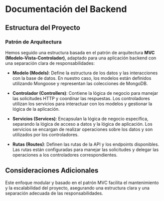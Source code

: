 # Documentación del Backend

## Estructura del Proyecto

### **Patrón de Arquitectura**

Hemos seguido una estructura basada en el patrón de arquitectura **MVC (Modelo-Vista-Controlador)**, adaptado para una aplicación backend con una separación clara de responsabilidades:

- **Modelo (Models)**: Define la estructura de los datos y las interacciones con la base de datos. En nuestro caso, los modelos están definidos utilizando Mongoose y representan las colecciones de MongoDB.

- **Controlador (Controllers)**: Contiene la lógica de negocio para manejar las solicitudes HTTP y coordinar las respuestas. Los controladores utilizan los servicios para interactuar con los modelos y gestionar la lógica de la aplicación.

- **Servicios (Services)**: Encapsulan la lógica de negocio específica, separando la lógica de acceso a datos y la lógica de aplicación. Los servicios se encargan de realizar operaciones sobre los datos y son utilizados por los controladores.

- **Rutas (Routes)**: Definen las rutas de la API y los endpoints disponibles. Las rutas están configuradas para manejar las solicitudes y delegar las operaciones a los controladores correspondientes.

## Consideraciones Adicionales

Este enfoque modular y basado en el patrón MVC facilita el mantenimiento y la escalabilidad del proyecto, asegurando una estructura clara y una separación adecuada de las responsabilidades.